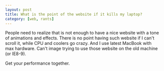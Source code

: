```yaml
---
layout: post
title: What is the point of the website if it kills my laptop?
category: [web, rants]
---
```


People need to realize that is not enough to have a nice website with a tone of animations and effects.
There is no point having such website if I can't scroll it, while CPU and coolers go crazy.
And I use latest MacBook with max hardware. Can't image trying to use those website on the old machine (or IE8-9).

Get your performance together.
